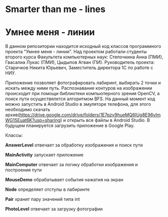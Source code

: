 # Smarter than me - lines
# Умнее меня - линии

В данном репозитории находится исходный код классов программного проекта "Умнее меня - линии". Над проектом работали студенты второго курса Факультета компьютерных наук: Степочкина Анна (ПМИ), Гвасалиа Лукас (ПМИ), Цыдыпов Агван (ПИ). Руководитель проекта: Старичков Никита Юрьевич, Заместитель директора 1С по работе с НИУ.

Приложение позволяет фотографировать лабиринт, выбирать 2 точки и искать между ними путь. Распознавание контуров на изображении происходит при помощи библиотеки компьютерного зрения OpenCV, а поиск пути осуществялется алгоритмом BFS.
На данный момент код можно запустить в Android Studio в эмуляторе телефона, для этого необходимо скачать архив(https://drive.google.com/drive/folders/1E7pzy9hueMQ6IUg8E96yImWG15Euat6K?usp=sharing) и открыть все файлы в Android Studio. В будущем планируется загрузить приложение в Google Play. 

Классы:

**AnswerLevel** отвечает за обработку изображения и поиск пути

**MainActivity** запускает приложение

**MainComputer** отвечает за логику обработки изображения и построения пути

**MouseDemo** обрабатывает события нажатия на экран

**Node** определяет отступы в лабиринте

**Pair** хранит пару значений типа int 

**PhotoLevel** отвечает за загрузку фотографии
